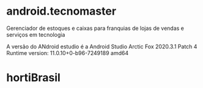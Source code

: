 # android.tecnomaster
Gerenciador de estoques e caixas para franquias de lojas de vendas e serviços em tecnologia

A versão do ANdroid estudio é a Android Studio Arctic Fox 2020.3.1 Patch 4
Runtime version: 11.0.10+0-b96-7249189 amd64
# hortiBrasil
